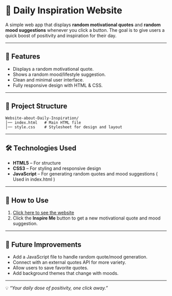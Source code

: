 # 🌟 Daily Inspiration Website

A simple web app that displays **random motivational quotes** and **random mood suggestions** whenever you click a button. The goal is to give users a quick boost of positivity and inspiration for their day.

---

## 🚀 Features

* Displays a random motivational quote.
* Shows a random mood/lifestyle suggestion.
* Clean and minimal user interface.
* Fully responsive design with HTML & CSS.

---

## 📂 Project Structure

```
Website-about-Daily-Inspiration/
│── index.html   # Main HTML file  
│── style.css    # Stylesheet for design and layout  
```

---

## 🛠️ Technologies Used

* **HTML5** – For structure
* **CSS3** – For styling and responsive design
* **JavaScript** – For generating random quotes and mood suggestions ( Used in index.html )

---

## 📖 How to Use

1. [Click here to see the website](https://aditya-debnath.github.io/Website-about-Daily-Inspiration/)
2. Click the **Inspire Me** button to get a new motivational quote and mood suggestion.

---

## 🌱 Future Improvements

* Add a JavaScript file to handle random quote/mood generation.
* Connect with an external quotes API for more variety.
* Allow users to save favorite quotes.
* Add background themes that change with moods.

---
💡 *“Your daily dose of positivity, one click away.”*
